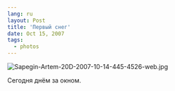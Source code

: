 ```yaml
---
lang: ru
layout: Post
title: 'Первый снег'
date: Oct 15, 2007
tags:
  - photos
---
```


![Sapegin-Artem-20D-2007-10-14-445-4526-web.jpg](upload://Sapegin-Artem-20D-2007-10-14-445-4526-web.jpg)

Сегодня днём за окном.

